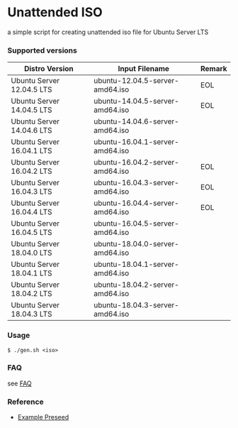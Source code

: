 # Unattended ISO

a simple script for creating unattended iso file for Ubuntu Server LTS


### Supported versions

| Distro Version            | Input Filename                  | Remark   |
|---------------------------|---------------------------------|----------|
| Ubuntu Server 12.04.5 LTS | ubuntu-12.04.5-server-amd64.iso | EOL      |
| Ubuntu Server 14.04.5 LTS | ubuntu-14.04.5-server-amd64.iso | EOL      |
| Ubuntu Server 14.04.6 LTS | ubuntu-14.04.6-server-amd64.iso |          |
| Ubuntu Server 16.04.1 LTS | ubuntu-16.04.1-server-amd64.iso |          |
| Ubuntu Server 16.04.2 LTS | ubuntu-16.04.2-server-amd64.iso | EOL      |
| Ubuntu Server 16.04.3 LTS | ubuntu-16.04.3-server-amd64.iso | EOL      |
| Ubuntu Server 16.04.4 LTS | ubuntu-16.04.4-server-amd64.iso | EOL      |
| Ubuntu Server 16.04.5 LTS | ubuntu-16.04.5-server-amd64.iso |          |
| Ubuntu Server 18.04.0 LTS | ubuntu-18.04.0-server-amd64.iso |          |
| Ubuntu Server 18.04.1 LTS | ubuntu-18.04.1-server-amd64.iso |          |
| Ubuntu Server 18.04.2 LTS | ubuntu-18.04.2-server-amd64.iso |          |
| Ubuntu Server 18.04.3 LTS | ubuntu-18.04.3-server-amd64.iso |          |

### Usage

    $ ./gen.sh <iso>


### FAQ

see [FAQ](FAQ.md)


### Reference

* [Example Preseed](https://help.ubuntu.com/lts/installation-guide/example-preseed.txt)
